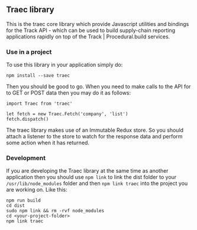
## Traec library

This is the traec core library which provide Javascript utilities and bindings for the Track API - which can be used to build supply-chain reporting applications rapidly on top of the Track | Procedural.build services.


### Use in a project

To use this library in your application simply do:
```
npm install --save traec
```

Then you should be good to go.  When you need to make calls to the API for to GET or POST data then you may do it as follows:
```
import Traec from 'traec'

let fetch = new Traec.Fetch('company', 'list')
fetch.dispatch()
```

The traec library makes use of an Immutable Redux store.  So you should attach a listener to the store to watch for the response data and perform some action when it has returned.


### Development

If you are developing the Traec library at the same time as another application then you should use `npm link` to link the dist folder to your `/usr/lib/node_modules` folder and then `npm link traec` into the project you are working on.  Like this:

```
npm run build
cd dist
sudo npm link && rm -rvf node_modules
cd <your-project-folder>
npm link traec
```

